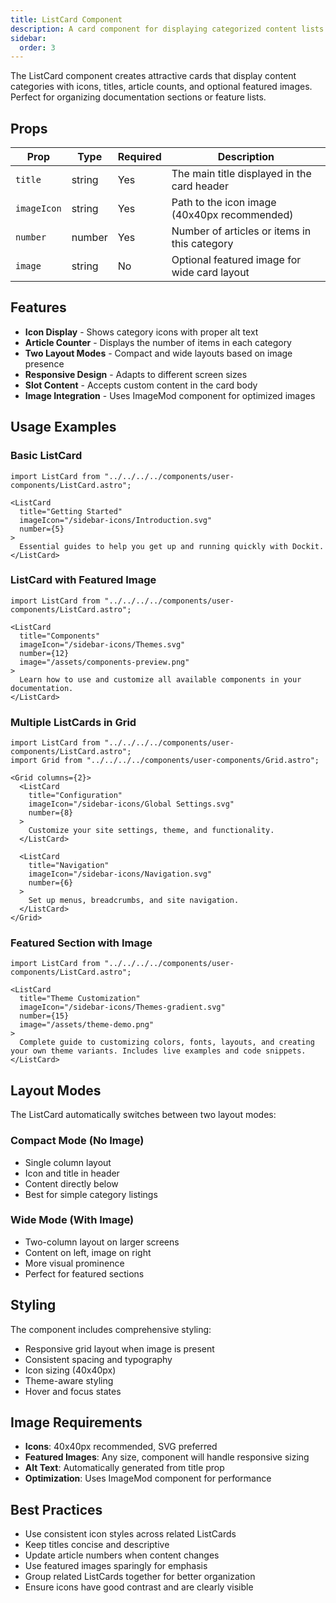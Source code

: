```yaml
---
title: ListCard Component
description: A card component for displaying categorized content lists with icons and article counts.
sidebar:
  order: 3
---
```


The ListCard component creates attractive cards that display content categories with icons, titles, article counts, and optional featured images. Perfect for organizing documentation sections or feature lists.

## Props

| Prop | Type | Required | Description |
|------|------|----------|-------------|
| `title` | string | Yes | The main title displayed in the card header |
| `imageIcon` | string | Yes | Path to the icon image (40x40px recommended) |
| `number` | number | Yes | Number of articles or items in this category |
| `image` | string | No | Optional featured image for wide card layout |

## Features

- **Icon Display** - Shows category icons with proper alt text
- **Article Counter** - Displays the number of items in each category
- **Two Layout Modes** - Compact and wide layouts based on image presence
- **Responsive Design** - Adapts to different screen sizes
- **Slot Content** - Accepts custom content in the card body
- **Image Integration** - Uses ImageMod component for optimized images

## Usage Examples

### Basic ListCard
```mdx
import ListCard from "../../../../components/user-components/ListCard.astro";

<ListCard
  title="Getting Started"
  imageIcon="/sidebar-icons/Introduction.svg"
  number={5}
>
  Essential guides to help you get up and running quickly with Dockit.
</ListCard>
```

### ListCard with Featured Image
```mdx
import ListCard from "../../../../components/user-components/ListCard.astro";

<ListCard
  title="Components"
  imageIcon="/sidebar-icons/Themes.svg"
  number={12}
  image="/assets/components-preview.png"
>
  Learn how to use and customize all available components in your documentation.
</ListCard>
```

### Multiple ListCards in Grid
```mdx
import ListCard from "../../../../components/user-components/ListCard.astro";
import Grid from "../../../../components/user-components/Grid.astro";

<Grid columns={2}>
  <ListCard
    title="Configuration"
    imageIcon="/sidebar-icons/Global Settings.svg"
    number={8}
  >
    Customize your site settings, theme, and functionality.
  </ListCard>

  <ListCard
    title="Navigation"
    imageIcon="/sidebar-icons/Navigation.svg"
    number={6}
  >
    Set up menus, breadcrumbs, and site navigation.
  </ListCard>
</Grid>
```

### Featured Section with Image
```mdx
import ListCard from "../../../../components/user-components/ListCard.astro";

<ListCard
  title="Theme Customization"
  imageIcon="/sidebar-icons/Themes-gradient.svg"
  number={15}
  image="/assets/theme-demo.png"
>
  Complete guide to customizing colors, fonts, layouts, and creating your own theme variants. Includes live examples and code snippets.
</ListCard>
```

## Layout Modes

The ListCard automatically switches between two layout modes:

### Compact Mode (No Image)
- Single column layout
- Icon and title in header
- Content directly below
- Best for simple category listings

### Wide Mode (With Image)
- Two-column layout on larger screens  
- Content on left, image on right
- More visual prominence
- Perfect for featured sections

## Styling

The component includes comprehensive styling:
- Responsive grid layout when image is present
- Consistent spacing and typography
- Icon sizing (40x40px)
- Theme-aware styling
- Hover and focus states

## Image Requirements

- **Icons**: 40x40px recommended, SVG preferred
- **Featured Images**: Any size, component will handle responsive sizing
- **Alt Text**: Automatically generated from title prop
- **Optimization**: Uses ImageMod component for performance

## Best Practices

- Use consistent icon styles across related ListCards
- Keep titles concise and descriptive
- Update article numbers when content changes
- Use featured images sparingly for emphasis
- Group related ListCards together for better organization
- Ensure icons have good contrast and are clearly visible